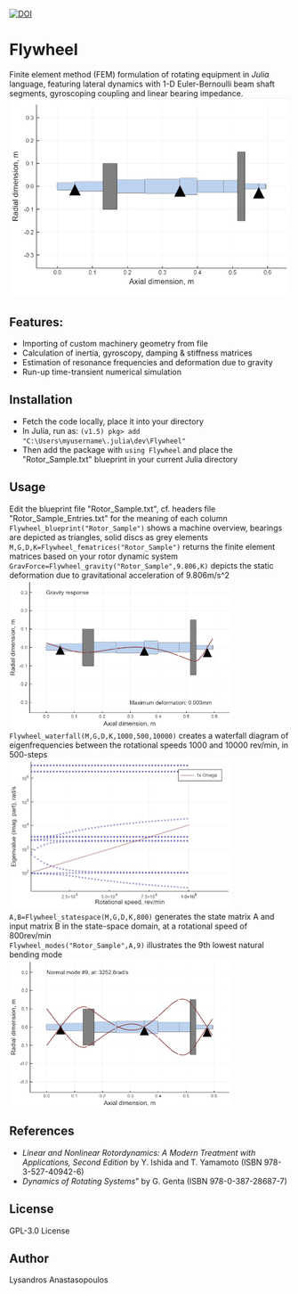 [![DOI](https://zenodo.org/badge/DOI/10.5281/zenodo.4625162.svg)](https://doi.org/10.5281/zenodo.4625162)

# Flywheel
Finite element method (FEM) formulation of rotating equipment in <em>Julia</em> language, featuring lateral dynamics with 1-D  Euler-Bernoulli beam shaft segments, gyroscoping coupling and linear bearing impedance.\
<img src= "pictures/Rotor.PNG"  width="600">

## Features:
* Importing of custom machinery geometry from file
* Calculation of inertia, gyroscopy, damping & stiffness matrices
* Estimation of resonance frequencies and deformation due to gravity
* Run-up time-transient numerical simulation

## Installation
* Fetch the code locally, place it into your directory
* In Julia, run as: `(v1.5) pkg> add "C:\Users\myusername\.julia\dev\Flywheel"`
* Then add the package with `using Flywheel` and place the "Rotor_Sample.txt" blueprint in your current Julia directory


## Usage
Edit the blueprint file "Rotor_Sample.txt", cf. headers file "Rotor_Sample_Entries.txt" for the meaning of each column\
`Flywheel_blueprint("Rotor_Sample")` shows a machine overview, bearings are depicted as triangles, solid discs as grey elements\
`M,G,D,K=Flywheel_fematrices("Rotor_Sample")` returns the finite element matrices based on your rotor dynamic system\
`GravForce=Flywheel_gravity("Rotor_Sample",9.806,K)` depicts the static deformation due to  gravitational acceleration of 9.806m/s^2\
 <img src= "pictures/Gravity.PNG"  width="400">
`Flywheel_waterfall(M,G,D,K,1000,500,10000)` creates a  waterfall diagram of eigenfrequencies between the rotational speeds 1000 and 10000 rev/min, in 500-steps\
 <img src= "pictures/Campbell.PNG"  width="400">
`A,B=Flywheel_statespace(M,G,D,K,800)` generates the state matrix A and input matrix B in the state-space domain, at a rotational speed of 800rev/min\
`Flywheel_modes("Rotor_Sample",A,9)` illustrates the 9th lowest natural bending mode\
 <img src= "pictures/Modes.PNG"  width="400">



## References
* *Linear and Nonlinear Rotordynamics: A Modern Treatment with Applications, Second Edition* by Y. Ishida and T. Yamamoto (ISBN 978-3-527-40942-6)
* *Dynamics of Rotating Systems*" by G. Genta (ISBN 978-0-387-28687-7)

## License
GPL-3.0 License
 
## Author
Lysandros Anastasopoulos
